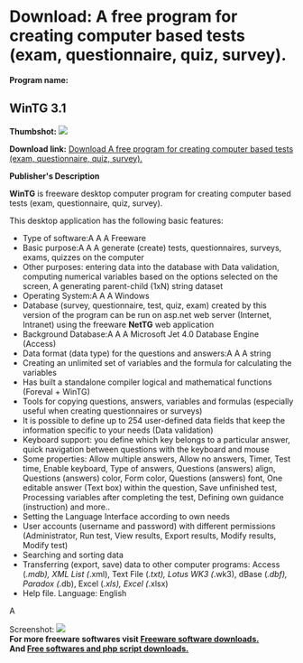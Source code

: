 # Download: A free program for creating computer based tests (exam, questionnaire, quiz, survey).

**Program name:**

## WinTG 3.1

  
**Thumbshot:** ![](http://www.freewarefiles.com/screenshot/wintg3_md.jpg)   
  
**Download link:** [Download A free program for creating computer based tests (exam, questionnaire, quiz, survey).](http://freesoftwares.boysofts.com/WinTG_program_69425.html)  
  


**Publisher's Description**  
  


**WinTG** is freeware desktop computer program for creating computer based tests (exam, questionnaire, quiz, survey). 

This desktop application has the following basic features:

  * Type of software:A A A Freeware
  * Basic purpose:A A A generate (create) tests, questionnaires, surveys, exams, quizzes on the computer
  * Other purposes: entering data into the database with Data validation, computing numerical variables based on the options selected on the screen, A generating parent-child (1xN) string dataset
  * Operating System:A A A Windows
  * Database (survey, questionnaire, test, quiz, exam) created by this version of the program can be run on asp.net web server (Internet, Intranet) using the freeware **NetTG** web application
  * Background Database:A A A Microsoft Jet 4.0 Database Engine (Access)
  * Data format (data type) for the questions and answers:A A A string
  * Creating an unlimited set of variables and the formula for calculating the variables
  * Has built a standalone compiler logical and mathematical functions (Foreval + WinTG)
  * Tools for copying questions, answers, variables and formulas (especially useful when creating questionnaires or surveys)
  * It is possible to define up to 254 user-defined data fields that keep the information specific to your needs (Data validation)
  * Keyboard support: you define which key belongs to a particular answer, quick navigation between questions with the keyboard and mouse
  * Some properties: Allow multiple answers, Allow no answers, Timer, Test time, Enable keyboard, Type of answers, Questions (answers) align, Questions (answers) color, Form color, Questions (answers) font, One editable answer (Text box) within the question, Save unfinished test, Processing variables after completing the test, Defining own guidance (instruction) and more..
  * Setting the Language Interface according to own needs
  * User accounts (username and password) with different permissions (Administrator, Run test, View results, Export results, Modify results, Modify test)
  * Searching and sorting data
  * Transferring (export, save) data to other computer programs: Access (*.mdb), XML List (*.xml), Text File (*.txt), Lotus WK3 (*.wk3), dBase (*.dbf), Paradox (*.db), Excel (*.xls), Excel (*.xlsx)
  * Help file. Language: English

A 

  
  
Screenshot: ![](http://www.freewarefiles.com/screenshot/wintg3.jpg)   
**For more freeware softwares visit [Freeware software downloads.](http://freesoftwares.boysofts.com/)**   
**And [Free softwares and php script downloads.](http://www.boysofts.com/)**
